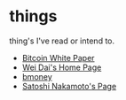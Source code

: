 # things

thing's I've read or intend to.

* [Bitcoin White Paper](https://bitcoin.org/bitcoin.pdf)
* [Wei Dai's Home Page](http://www.weidai.com/)
 * [bmoney](http://www.weidai.com/bmoney.txt)
* [Satoshi Nakamoto's Page](http://p2pfoundation.ning.com/profile/SatoshiNakamoto)
